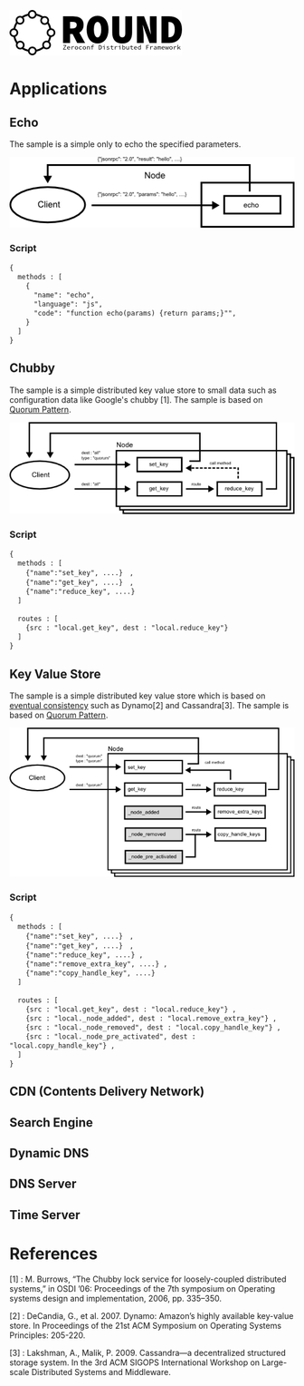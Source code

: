 ![round_logo](./img/round_logo.png)

# Applications

## Echo

The sample is a simple only to echo the specified parameters.

![echo](./img/round_app_echo.png)

### Script

```
{
  methods : [
    {
      "name": "echo",
      "language": "js",
      "code": "function echo(params) {return params;}"",
    }
  ]
}

```


## Chubby

The sample is a simple distributed key value store to small data such as configuration data like Google's chubby [1]. The sample is based on [Quorum Pattern](./round_design_pattern.md).

![chubby](./img/round_app_chubby.png)

### Script

```
{
  methods : [
    {"name":"set_key", ....}　,
    {"name":"get_key", ....}　,
    {"name":"reduce_key", ....}
  ]

  routes : [
    {src : "local.get_key", dest : "local.reduce_key"}
  ]
}
```

## Key Value Store

The sample is a simple distributed key value store which is based on [eventual consistency](http://en.wikipedia.org/wiki/Eventual_consistency) such as Dynamo[2] and Cassandra[3]. The sample is based on [Quorum Pattern](./round_design_pattern.md).

![kvs](./img/round_app_kvs.png)

### Script

```
{
  methods : [
    {"name":"set_key", ....}　,
    {"name":"get_key", ....}　,
    {"name":"reduce_key", ....} ,
    {"name":"remove_extra_key", ....} ,
    {"name":"copy_handle_key", ....}
  ]

  routes : [
    {src : "local.get_key", dest : "local.reduce_key"} ,
    {src : "local._node_added", dest : "local.remove_extra_key"} ,
    {src : "local._node_removed", dest : "local.copy_handle_key"} ,
    {src : "local._node_pre_activated", dest : "local.copy_handle_key"} ,
  ]
}
```

## CDN (Contents Delivery Network)

## Search Engine

## Dynamic DNS

## DNS Server

## Time Server

# References

[1] :  M. Burrows, “The Chubby lock service for loosely-coupled distributed
systems,” in OSDI ’06: Proceedings of the 7th symposium on Operating
systems design and implementation, 2006, pp. 335–350.

[2] : DeCandia, G., et al. 2007. Dynamo: Amazon’s highly available key-value store. In Proceedings of the 21st ACM Symposium on Operating Systems Principles: 205-220.

[3] : Lakshman, A., Malik, P. 2009. Cassandra—a decentralized structured storage system. In the 3rd ACM SIGOPS International Workshop on Large-scale Distributed Systems and Middleware.
